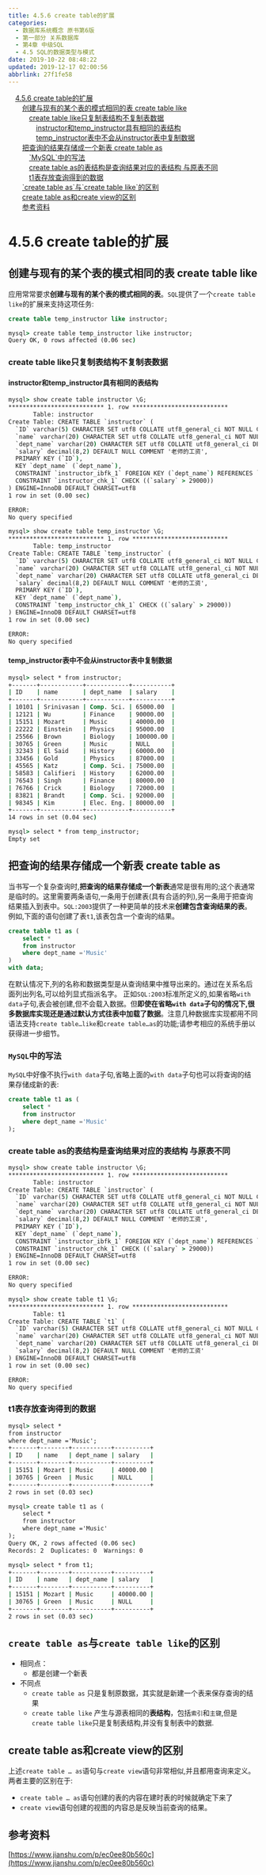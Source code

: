 ```yaml
---
title: 4.5.6 create table的扩展
categories: 
  - 数据库系统概念 原书第6版
  - 第一部分 关系数据库
  - 第4章 中级SQL
  - 4.5 SQL的数据类型与模式
date: 2019-10-22 08:48:22
updated: 2019-12-17 02:00:56
abbrlink: 27f1fe58
---
```

<div id='my_toc'><a href="/ReadingNotes/27f1fe58/#4-5-6-create-table的扩展" class="header_1">4.5.6 create table的扩展</a>&nbsp;<br><a href="/ReadingNotes/27f1fe58/#创建与现有的某个表的模式相同的表-create-table-like" class="header_2">创建与现有的某个表的模式相同的表 create table like</a>&nbsp;<br><a href="/ReadingNotes/27f1fe58/#create-table-like只复制表结构不复制表数据" class="header_3">create table like只复制表结构不复制表数据</a>&nbsp;<br><a href="/ReadingNotes/27f1fe58/#instructor和temp_instructor具有相同的表结构" class="header_4">instructor和temp_instructor具有相同的表结构</a>&nbsp;<br><a href="/ReadingNotes/27f1fe58/#temp_instructor表中不会从instructor表中复制数据" class="header_4">temp_instructor表中不会从instructor表中复制数据</a>&nbsp;<br><a href="/ReadingNotes/27f1fe58/#把查询的结果存储成一个新表-create-table-as" class="header_2">把查询的结果存储成一个新表 create table as</a>&nbsp;<br><a href="/ReadingNotes/27f1fe58/#-MySQL-中的写法" class="header_3">`MySQL`中的写法</a>&nbsp;<br><a href="/ReadingNotes/27f1fe58/#create-table-as的表结构是查询结果对应的表结构-与原表不同" class="header_3">create table as的表结构是查询结果对应的表结构 与原表不同</a>&nbsp;<br><a href="/ReadingNotes/27f1fe58/#t1表存放查询得到的数据" class="header_3">t1表存放查询得到的数据</a>&nbsp;<br><a href="/ReadingNotes/27f1fe58/#-create-table-as-与-create-table-like-的区别" class="header_2">`create table as`与`create table like`的区别</a>&nbsp;<br><a href="/ReadingNotes/27f1fe58/#create-table-as和create-view的区别" class="header_2">create table as和create view的区别</a>&nbsp;<br><a href="/ReadingNotes/27f1fe58/#参考资料" class="header_2">参考资料</a>&nbsp;<br></div>
<style>.header_1{margin-left: 1em;}.header_2{margin-left: 2em;}.header_3{margin-left: 3em;}.header_4{margin-left: 4em;}.header_5{margin-left: 5em;}.header_6{margin-left: 6em;}</style>
<!--more-->
<script>if (navigator.platform.search('arm')==-1){document.getElementById('my_toc').style.display = 'none';}var e,p = document.getElementsByTagName('p');while (p.length>0) {e = p[0];e.parentElement.removeChild(e);}</script>

<!--end-->
<!--SSTStart-->
# 4.5.6 create table的扩展 #
## 创建与现有的某个表的模式相同的表 create table like  ##
应用常常要求**创建与现有的某个表的模式相同的表**。`SQL`提供了一个`create table like`的扩展来支持这项任务:
```sql
create table temp_instructor like instructor;
```
```cmd
mysql> create table temp_instructor like instructor;
Query OK, 0 rows affected (0.06 sec)
```
### create table like只复制表结构不复制表数据 ###
#### instructor和temp_instructor具有相同的表结构 ####
```cmd
mysql> show create table instructor \G;
*************************** 1. row ***************************
       Table: instructor
Create Table: CREATE TABLE `instructor` (
  `ID` varchar(5) CHARACTER SET utf8 COLLATE utf8_general_ci NOT NULL COMMENT '老师的主键',
  `name` varchar(20) CHARACTER SET utf8 COLLATE utf8_general_ci NOT NULL COMMENT '老师的姓名',
  `dept_name` varchar(20) CHARACTER SET utf8 COLLATE utf8_general_ci DEFAULT NULL COMMENT '老师所在的系',
  `salary` decimal(8,2) DEFAULT NULL COMMENT '老师的工资',
  PRIMARY KEY (`ID`),
  KEY `dept_name` (`dept_name`),
  CONSTRAINT `instructor_ibfk_1` FOREIGN KEY (`dept_name`) REFERENCES `department` (`dept_name`) ON DELETE SET NULL,
  CONSTRAINT `instructor_chk_1` CHECK ((`salary` > 29000))
) ENGINE=InnoDB DEFAULT CHARSET=utf8
1 row in set (0.00 sec)

ERROR:
No query specified
```
```cmd
mysql> show create table temp_instructor \G;
*************************** 1. row ***************************
       Table: temp_instructor
Create Table: CREATE TABLE `temp_instructor` (
  `ID` varchar(5) CHARACTER SET utf8 COLLATE utf8_general_ci NOT NULL COMMENT '老师的主键',
  `name` varchar(20) CHARACTER SET utf8 COLLATE utf8_general_ci NOT NULL COMMENT '老师的姓名',
  `dept_name` varchar(20) CHARACTER SET utf8 COLLATE utf8_general_ci DEFAULT NULL COMMENT '老师所在的系',
  `salary` decimal(8,2) DEFAULT NULL COMMENT '老师的工资',
  PRIMARY KEY (`ID`),
  KEY `dept_name` (`dept_name`),
  CONSTRAINT `temp_instructor_chk_1` CHECK ((`salary` > 29000))
) ENGINE=InnoDB DEFAULT CHARSET=utf8
1 row in set (0.00 sec)

ERROR:
No query specified
```
#### temp_instructor表中不会从instructor表中复制数据 ####
```cmd
mysql> select * from instructor;
+-------+------------+------------+-----------+
| ID    | name       | dept_name  | salary    |
+-------+------------+------------+-----------+
| 10101 | Srinivasan | Comp. Sci. | 65000.00  |
| 12121 | Wu         | Finance    | 90000.00  |
| 15151 | Mozart     | Music      | 40000.00  |
| 22222 | Einstein   | Physics    | 95000.00  |
| 25566 | Brown      | Biology    | 100000.00 |
| 30765 | Green      | Music      | NULL      |
| 32343 | El Said    | History    | 60000.00  |
| 33456 | Gold       | Physics    | 87000.00  |
| 45565 | Katz       | Comp. Sci. | 75000.00  |
| 58583 | Califieri  | History    | 62000.00  |
| 76543 | Singh      | Finance    | 80000.00  |
| 76766 | Crick      | Biology    | 72000.00  |
| 83821 | Brandt     | Comp. Sci. | 92000.00  |
| 98345 | Kim        | Elec. Eng. | 80000.00  |
+-------+------------+------------+-----------+
14 rows in set (0.04 sec)

mysql> select * from temp_instructor;
Empty set
```
## 把查询的结果存储成一个新表 create table as ##
当书写一个复杂查询时,**把查询的结果存储成一个新表**通常是很有用的;这个表通常是临时的。这里需要两条语句,一条用于创建表(具有合适的列),另一条用于把查询结果插入到表中。`SQL:2003`提供了一种更简单的技术来**创建包含查询结果的表**。例如,下面的语句创建了表`t1`,该表包含一个查询的结果。
```sql
create table t1 as (
    select * 
    from instructor
    where dept_name ='Music'
)
with data;
```
在默认情况下,列的名称和数据类型是从查询结果中推导出来的。通过在关系名后面列出列名,可以给列显式指派名字。
正如`SQL:2003`标准所定义的,如果省略`with data`子句,表会被创建,但不会载入数据。但**即使在省略`with data`子句的情况下,很多数据库实现还是通过默认方式往表中加载了数据**。注意几种数据库实现都用不同语法支持`create table…like`和`create table…as`的功能;请参考相应的系统手册以获得进一步细节。
### `MySQL`中的写法 ###
`MySQL`中好像不执行`with data`子句,省略上面的`with data`子句也可以将查询的结果存储成新的表:
```sql
create table t1 as (
    select * 
    from instructor
    where dept_name ='Music'
);
```
### create table as的表结构是查询结果对应的表结构 与原表不同 ###
```cmd
mysql> show create table instructor \G;
*************************** 1. row ***************************
       Table: instructor
Create Table: CREATE TABLE `instructor` (
  `ID` varchar(5) CHARACTER SET utf8 COLLATE utf8_general_ci NOT NULL COMMENT '老师的主键',
  `name` varchar(20) CHARACTER SET utf8 COLLATE utf8_general_ci NOT NULL COMMENT '老师的姓名',
  `dept_name` varchar(20) CHARACTER SET utf8 COLLATE utf8_general_ci DEFAULT NULL COMMENT '老师所在的系',
  `salary` decimal(8,2) DEFAULT NULL COMMENT '老师的工资',
  PRIMARY KEY (`ID`),
  KEY `dept_name` (`dept_name`),
  CONSTRAINT `instructor_ibfk_1` FOREIGN KEY (`dept_name`) REFERENCES `department` (`dept_name`) ON DELETE SET NULL,
  CONSTRAINT `instructor_chk_1` CHECK ((`salary` > 29000))
) ENGINE=InnoDB DEFAULT CHARSET=utf8
1 row in set (0.00 sec)

ERROR:
No query specified
```
```cmd
mysql> show create table t1 \G;
*************************** 1. row ***************************
       Table: t1
Create Table: CREATE TABLE `t1` (
  `ID` varchar(5) CHARACTER SET utf8 COLLATE utf8_general_ci NOT NULL COMMENT '老师的主键',
  `name` varchar(20) CHARACTER SET utf8 COLLATE utf8_general_ci NOT NULL COMMENT '老师的姓名',
  `dept_name` varchar(20) CHARACTER SET utf8 COLLATE utf8_general_ci DEFAULT NULL COMMENT '老师所在的系',
  `salary` decimal(8,2) DEFAULT NULL COMMENT '老师的工资'
) ENGINE=InnoDB DEFAULT CHARSET=utf8
1 row in set (0.00 sec)

ERROR:
No query specified
```
### t1表存放查询得到的数据 ###
```cmd
mysql> select * 
from instructor
where dept_name ='Music';
+-------+--------+-----------+----------+
| ID    | name   | dept_name | salary   |
+-------+--------+-----------+----------+
| 15151 | Mozart | Music     | 40000.00 |
| 30765 | Green  | Music     | NULL     |
+-------+--------+-----------+----------+
2 rows in set (0.03 sec)
```
```cmd
mysql> create table t1 as (
    select * 
    from instructor
    where dept_name ='Music'
);
Query OK, 2 rows affected (0.06 sec)
Records: 2  Duplicates: 0  Warnings: 0

mysql> select * from t1;
+-------+--------+-----------+----------+
| ID    | name   | dept_name | salary   |
+-------+--------+-----------+----------+
| 15151 | Mozart | Music     | 40000.00 |
| 30765 | Green  | Music     | NULL     |
+-------+--------+-----------+----------+
2 rows in set (0.03 sec)
```
## `create table as`与`create table like`的区别 ##
- 相同点：
    - 都是创建一个新表
- 不同点
    - `create table as` 只是复制原数据，其实就是新建一个表来保存查询的结果
    - `create table like` 产生与源表相同的**表结构**，包括`索引`和`主键`,但是`create table like`只是复制表结构,并没有复制表中的数据.

## create table as和create view的区别 ##
上述`create table … as`语句与`create view`语句非常相似,并且都用查询来定义。
两者主要的区别在于:
- `create table … as`语句创建的表的内容在建时表的时候就确定下来了
- `create view`语句创建的视图的内容总是反映当前查询的结果。

<!--SSTStop-->
## 参考资料 ##
[https://www.jianshu.com/p/ec0ee80b560c](https://www.jianshu.com/p/ec0ee80b560c)

